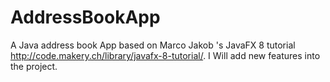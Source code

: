 # AddressBookApp

A Java address book App based on Marco Jakob 's JavaFX 8 tutorial http://code.makery.ch/library/javafx-8-tutorial/. I Will add new features into the project.
